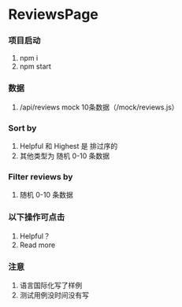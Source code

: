 # ReviewsPage
### 项目启动
1. npm i
2. npm start

### 数据
1. /api/reviews mock 10条数据（/mock/reviews.js）


### Sort by
1. Helpful 和 Highest 是 排过序的
2. 其他类型为 随机 0-10 条数据


### Filter reviews by
1. 随机 0-10 条数据


### 以下操作可点击
1. Helpful？
2. Read more 

### 注意
1. 语言国际化写了样例
2. 测试用例没时间没有写